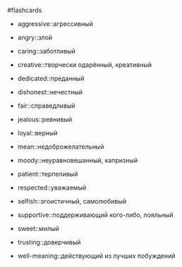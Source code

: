 #flashcards
- aggressive::агрессивный
<!--SR:!2024-09-27,4,270-->
- angry::злой
<!--SR:!2024-09-27,4,270-->
- caring::заботливый
<!--SR:!2024-09-27,1,210-->
- creative::творчески одарённый, креативный
<!--SR:!2024-09-27,4,270-->
- dedicated::преданный
<!--SR:!2024-09-27,1,210-->
- dishonest::нечестный
<!--SR:!2024-09-28,2,230-->
- fair::справедливый
<!--SR:!2024-09-27,4,270-->
- jealous::ревнивый
<!--SR:!2024-09-27,1,210-->
- loyal::верный
<!--SR:!2024-09-27,4,270-->
- mean::недоброжелательный
<!--SR:!2024-09-27,4,270-->
- moody::неуравновешанный, капризный
<!--SR:!2024-09-27,4,270-->
- patient::терпеливый
<!--SR:!2024-09-27,4,270-->
- respected::уважаемый
<!--SR:!2024-09-27,4,270-->
- selfish::эгоистичный, самолюбивый
<!--SR:!2024-09-27,4,270-->
- supportive::поддерживающий кого-либо, лояльный
<!--SR:!2024-09-27,1,210-->
- sweet::милый
<!--SR:!2024-09-27,4,270-->
- trusting::доверчивый
<!--SR:!2024-09-27,4,270-->
- well-meaning::действующий из лучших побуждений
<!--SR:!2024-09-27,4,270-->
